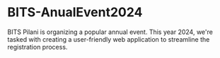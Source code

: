 # BITS-AnualEvent2024
BITS Pilani is organizing a popular annual event. This year 2024, we're tasked with creating a user-friendly web application to streamline the registration process.
